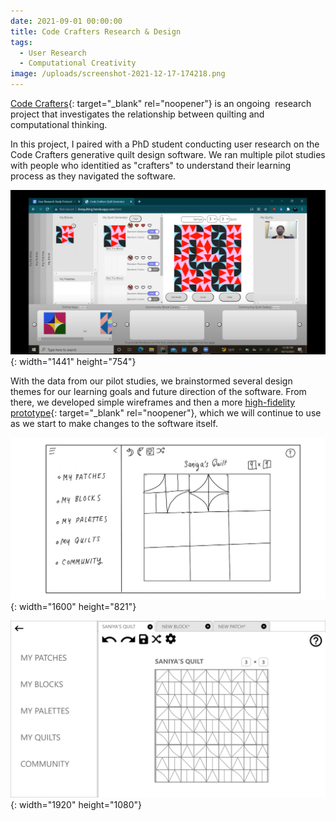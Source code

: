 ```yaml
---
date: 2021-09-01 00:00:00
title: Code Crafters Research & Design
tags:
  - User Research
  - Computational Creativity
image: /uploads/screenshot-2021-12-17-174218.png
---
```

[Code Crafters](http://www.code-crafters.org/){: target="_blank" rel="noopener"} is an ongoing &nbsp;research project that investigates the relationship between quilting and computational thinking.

In this project, I paired with a PhD student conducting user research on the Code Crafters generative quilt design software. We ran multiple pilot studies with people who identitied as "crafters" to understand their learning process as they navigated the software.

![](/uploads/screenshot-2021-12-18-001301.png){: width="1441" height="754"}

With the data from our pilot studies, we brainstormed several design themes for our learning goals and future direction of the software. From there, we developed simple wireframes and then a more [high-fidelity prototype](https://xd.adobe.com/view/55c28373-527c-416a-9c0c-0b8358d9dadc-0091/){: target="_blank" rel="noopener"}, which we will continue to use as we start to make changes to the software itself.

![](/uploads/homepage.jpg){: width="1600" height="821"}

![](/uploads/homepage.png){: width="1920" height="1080"}
